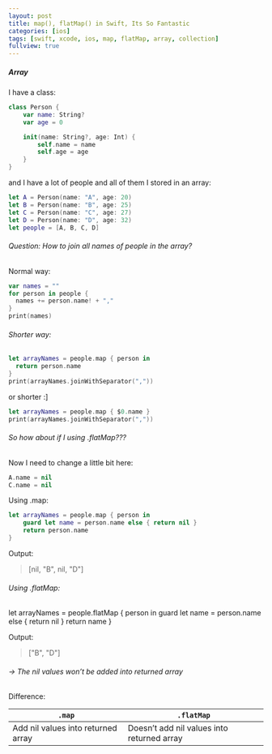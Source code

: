 ```yaml
---
layout: post
title: map(), flatMap() in Swift, Its So Fantastic 
categories: [ios]
tags: [swift, xcode, ios, map, flatMap, array, collection]
fullview: true
---
```


##### Array

I have a class:

```swift
class Person {
    var name: String?
    var age = 0

    init(name: String?, age: Int) {
        self.name = name
        self.age = age
    }
}
```

and I have a lot of people and all of them I stored in an array:

```swift
let A = Person(name: "A", age: 20)
let B = Person(name: "B", age: 25)
let C = Person(name: "C", age: 27)
let D = Person(name: "D", age: 32)
let people = [A, B, C, D]
```

###### Question: How to join all names of people in the array?

Normal way:

```swift
var names = ""
for person in people {
  names += person.name! + ","
}
print(names)
```

###### Shorter way:

```swift
let arrayNames = people.map { person in
  return person.name
}
print(arrayNames.joinWithSeparator(","))
```

or shorter :]

```swift
let arrayNames = people.map { $0.name }
print(arrayNames.joinWithSeparator(","))
```

###### So how about if I using .flatMap???

Now I need to change a little bit here:

```swift
A.name = nil
C.name = nil
```

Using .map:

```swift
let arrayNames = people.map { person in
    guard let name = person.name else { return nil }
    return person.name
}
```

Output:

> [nil, "B", nil, "D"]

###### Using .flatMap:

let arrayNames = people.flatMap { person in
    guard let name = person.name else { return nil }
    return name
}

Output:

> ["B", "D"]

###### -> The nil values won’t be added into returned array

Difference:

| `.map` | `.flatMap` |
|---|----|
| Add nil values into returned array	 | Doesn’t add nil values into returned array |


